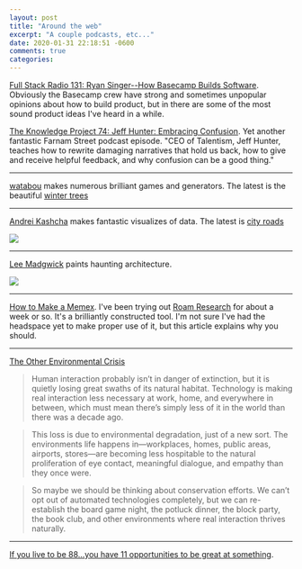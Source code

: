 ```yaml
---
layout: post
title: "Around the web"
excerpt: "A couple podcasts, etc..."
date: 2020-01-31 22:18:51 -0600
comments: true
categories: 
---
```


[Full Stack Radio 131: Ryan Singer--How Basecamp Builds Software](http://www.fullstackradio.com/131). Obviously the Basecamp crew have strong and sometimes unpopular opinions about how to build product, but in there are some of the most sound product ideas I've heard in a while.

[The Knowledge Project 74: Jeff Hunter: Embracing Confusion](https://fs.blog/jeff-hunter/). Yet another fantastic Farnam Street podcast episode. "CEO of Talentism, Jeff Hunter, teaches how to rewrite damaging narratives that hold us back, how to give and receive helpful feedback, and why confusion can be a good thing."

---

[watabou](https://watabou.itch.io/) makes numerous brilliant games and generators. The latest is the beautiful [winter trees](https://watabou.itch.io/winter-trees)

---

[Andrei Kashcha](https://github.com/anvaka) makes fantastic visualizes of data. The latest is [city roads](https://anvaka.github.io/city-roads/)

[![]({{site.baseurl}}/assets/2020/01/2020_02_01T04_31_57_058Z.png)]({{site.baseurl}}/assets/2020/01/2020_02_01T04_31_57_058Z.png)

---

[Lee Madgwick](https://leemadgwick.co.uk/) paints haunting architecture.

![]({{site.baseurl}}/assets/2020/01/The-Congregationlarge.jpg)

---

[How to Make a Memex](https://srconstantin.posthaven.com/how-to-make-a-memex). I've been trying out [Roam Research](https://roamresearch.com) for about a week or so. It's a brilliantly constructed tool. I'm not sure I've had the headspace yet to make proper use of it, but this article explains why you should.

---

[The Other Environmental Crisis](https://www.raptitude.com/2020/01/the-other-environmental-crisis/)

>Human interaction probably isn’t in danger of extinction, but it is quietly losing great swaths of its natural habitat. Technology is making real interaction less necessary at work, home, and everywhere in between, which must mean there’s simply less of it in the world than there was a decade ago.

>This loss is due to environmental degradation, just of a new sort. The environments life happens in—workplaces, homes, public areas, airports, stores—are becoming less hospitable to the natural proliferation of eye contact, meaningful dialogue, and empathy than they once were.

>So maybe we should be thinking about conservation efforts. We can’t opt out of automated technologies completely, but we can re-establish the board game night, the potluck dinner, the block party, the book club, and other environments where real interaction thrives naturally. 

---

[If you live to be 88...you have 11 opportunities to be great at something](https://www.smbc-comics.com/comic/2012-09-02).
